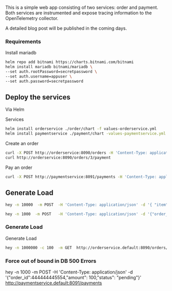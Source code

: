 This is a simple web app consisting of two services: order and payment. Both services are instrumented and expose tracing information to the OpenTelemetry collector.

A detailed blog post will be published in the coming days.


### Requirements
Install mariadb
```bash
helm repo add bitnami https://charts.bitnami.com/bitnami
helm install mariadb bitnami/mariadb \
--set auth.rootPassword=secretpassword \
--set auth.username=appuser \
--set auth.password=secretpassword 
```

## Deploy the services
Via Helm

Services

```bash
helm install orderservice ./order/chart -f values-orderservice.yml
helm install paymentservice ./payment/chart -values-paymentservice.yml
```

Create an order

```bash
curl -X POST http://orderservice:8090/orders -H 'Content-Type: application/json' -d '{ "item": "t-shirt","amount": 100,"paid": false}'
curl http://orderservice:8090/orders/3/payment
```

Pay an order

```bash
curl -X POST http://paymentservice:8091/payments -H 'Content-Type: application/json' -d '{"order_id": 4,"amount": 100,"status": "pending"}'


```


## Generate Load
 
```bash
hey -n 10000  -m POST  -H 'Content-Type: application/json' -d '{ "item": "t-shirt","amount": 100,"paid": false}' http://orderservice.moin.rocks/orders

hey -n 1000  -m POST   -H 'Content-Type: application/json' -d '{"order_id": 4,"amount": 100,"status": "pending"}' http://paymentservice.moin.rocks/payments
```

### Generate Load

Generate Load
```bash
hey -n 1000000 -c 100  -m GET  http://orderservice.default:8090/orders/2
```


### Force out of bound in DB 500 Errors
hey -n 1000  -m POST   -H 'Content-Type: application/json' -d '{"order_id":444444445554,"amount": 100,"status": "pending"}' http://paymentservice.default:8091/payments